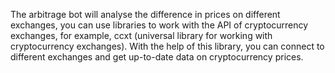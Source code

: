 The arbitrage bot will analyse the difference in prices on different exchanges, you can use libraries to work with the API of cryptocurrency exchanges, for example, ccxt (universal library for working with cryptocurrency exchanges). With the help of this library, you can connect to different exchanges and get up-to-date data on cryptocurrency prices.
